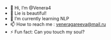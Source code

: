 - 👋 Hi, I’m @Venera4
- 👀 Lie is beautiful!
- 🌱 I’m currently learning NLP
- 📫 How to reach me : veneragareeva@mail.ru
- ⚡ Fun fact: Can you touch my soul?

<!---
Venera4/Venera4 is a ✨ special ✨ repository because its `README.md` (this file) appears on your GitHub profile.
You can click the Preview link to take a look at your changes.
--->
